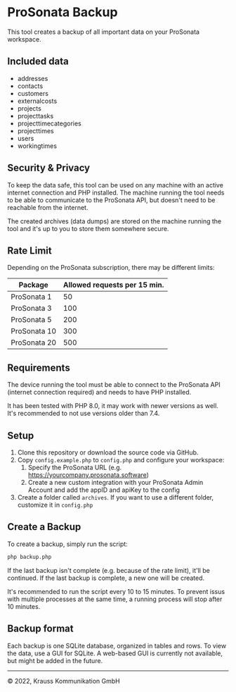 # ProSonata Backup

This tool creates a backup of all important data on your ProSonata workspace.

## Included data

- addresses
- contacts
- customers
- externalcosts
- projects
- projecttasks
- projecttimecategories
- projecttimes
- users
- workingtimes

## Security & Privacy

To keep the data safe, this tool can be used on any machine with an active internet connection and PHP installed. The machine running the tool needs to be able to communicate to the ProSonata API, but doesn't need to be reachable from the internet.

The created archives (data dumps) are stored on the machine running the tool and it's up to you to store them somewhere secure.

## Rate Limit

Depending on the ProSonata subscription, there may be different limits:

|Package|Allowed requests per 15 min.|
|-|-|
|ProSonata 1|50|
|ProSonata 3|100|
|ProSonata 5|200|
|ProSonata 10|300|
|ProSonata 20|500|

## Requirements

The device running the tool must be able to connect to the ProSonata API (internet connection required) and needs to have PHP installed.

It has been tested with PHP 8.0, it may work with newer versions as well. It's recommended to not use versions older than 7.4.

## Setup

1. Clone this repository or download the source code via GitHub.
1. Copy `config.example.php` to `config.php` and configure your workspace:
   1. Specify the ProSonata URL (e.g. https://yourcompany.prosonata.software)
   1. Create a new custom integration with your ProSonata Admin Account and add the appID and apiKey to the config
1. Create a folder called `archives`. If you want to use a different folder, customize it in `config.php`

## Create a Backup

To create a backup, simply run the script:

```bash
php backup.php
```

If the last backup isn't complete (e.g. because of the rate limit), it'll be continued. If the last backup is complete, a new one will be created.

It's recommended to run the script every 10 to 15 minutes. To prevent issus with multiple processes at the same time, a running process will stop after 10 minutes.

## Backup format

Each backup is one SQLite database, organized in tables and rows. To view the data, use a GUI for SQLite. A web-based GUI is currently not available, but might be added in the future.

---

&copy; 2022, Krauss Kommunikation GmbH
